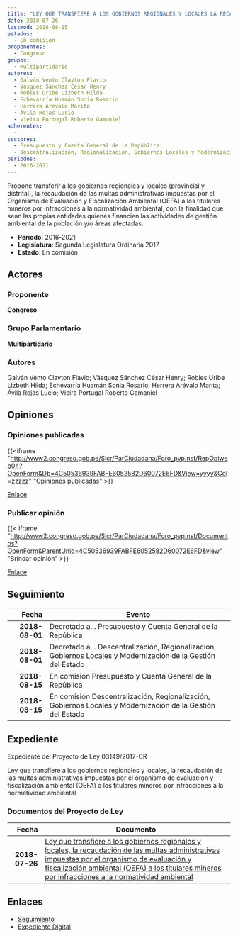 ```yaml
---
title: "LEY QUE TRANSFIERE A LOS GOBIERNOS REGIONALES Y LOCALES LA RECAUDACIÓN DE MULTAS ADMINISTRATIVAS IMPUESTAS POR EL ORGANISMOS DE EVALUACIÓN Y FISCALIZACIÓN AMBIENTAL (OEFA) A LOS TITULARES MINEROS POR INFRACCIONES A LA NORMATIVA AMBIENTAL"
date: 2018-07-26
lastmod: 2018-08-15
estados: 
  - En comisión
proponentes: 
  - Congreso
grupos: 
  - Multipartidario
autores: 
  - Galván Vento Clayton Flavio
  - Vásquez Sánchez César Henry
  - Robles Uribe Lizbeth Hilda
  - Echevarría Huamán Sonia Rosario
  - Herrera Arévalo Marita
  - Ávila Rojas Lucio
  - Vieira Portugal Roberto Gamaniel
adherentes: 
  - 
sectores: 
  - Presupuesto y Cuenta General de la República
  - Descentralización, Regionalización, Gobiernos Locales y Modernización de la Gestión del Estado
periodos: 
  - 2016-2021
---
```


Propone transferir a los gobiernos regionales y locales (provincial y distrital), la recaudación de las multas administrativas impuestas por el Organismo de Evaluación y Fiscalización Ambiental (OEFA) a los titulares mineros por infracciones a la normatividad ambiental, con la finalidad que sean las propias entidades quienes financien las actividades de gestión ambiental de la población y/o áreas afectadas.

- **Periodo**: 2016-2021
- **Legislatura**: Segunda Legislatura Ordinaria 2017
- **Estado**: En comisión

## Actores

### Proponente

**Congreso**

### Grupo Parlamentario

**Multipartidario**

### Autores

Galván Vento Clayton Flavio; Vásquez Sánchez César Henry; Robles Uribe Lizbeth Hilda; Echevarría Huamán Sonia Rosario; Herrera Arévalo Marita; Ávila Rojas Lucio; Vieira Portugal Roberto Gamaniel


## Opiniones

### Opiniones publicadas

{{<iframe "http://www2.congreso.gob.pe/Sicr/ParCiudadana/Foro_pvp.nsf/RepOpiweb04?OpenForm&Db=4C50536939FABFE6052582D60072E6FD&View=yyyy&Col=zzzzz" "Opiniones publicadas" >}}

[Enlace](http://www2.congreso.gob.pe/Sicr/ParCiudadana/Foro_pvp.nsf/RepOpiweb04?OpenForm&Db=4C50536939FABFE6052582D60072E6FD&View=yyyy&Col=zzzzz)
### Publicar opinión

{{< iframe "http://www2.congreso.gob.pe/Sicr/ParCiudadana/Foro_pvp.nsf/Documentos?OpenForm&ParentUnid=4C50536939FABFE6052582D60072E6FD&view" "Brindar opinión" >}}

[Enlace](http://www2.congreso.gob.pe/Sicr/ParCiudadana/Foro_pvp.nsf/Documentos?OpenForm&ParentUnid=4C50536939FABFE6052582D60072E6FD&view)

## Seguimiento

| Fecha | Evento |
|------:|--------|
| **2018-08-01** | Decretado a... Presupuesto y Cuenta General de la República|
| **2018-08-01** | Decretado a... Descentralización, Regionalización, Gobiernos Locales y Modernización de la Gestión del Estado|
| **2018-08-15** | En comisión Presupuesto y Cuenta General de la República|
| **2018-08-15** | En comisión Descentralización, Regionalización, Gobiernos Locales y Modernización de la Gestión del Estado|


## Expediente

Expediente del Proyecto de Ley 03149/2017-CR

Ley que transfiere a los gobiernos regionales y locales, la recaudación de las multas administrativas impuestas por el organismo de evaluación y fiscalización ambiental (OEFA) a los titulares mineros por infracciones a la normatividad ambiental


### Documentos del Proyecto de Ley

| Fecha | Documento |
|------:|--------|
| **2018-07-26** | [Ley que transfiere a los gobiernos regionales y locales, la recaudación de las multas administrativas impuestas por el organismo de evaluación y fiscalización ambiental (OEFA) a los titulares mineros por infracciones a la normatividad ambiental](http://www.leyes.congreso.gob.pe/Documentos/2016_2021/Proyectos_de_Ley_y_de_Resoluciones_Legislativas/PL0314920180726..pdf) |

## Enlaces 

- [Seguimiento](http://www2.congreso.gob.pe/Sicr/TraDocEstProc/CLProLey2016.nsf/f7fff46988ca05b1052578e100829cc7/25a7f9545c8447a1052582d6007cc9f9?OpenDocument)
- [Expediente Digital](http://www2.congreso.gob.pe/Sicr/TraDocEstProc/CLProLey2016.nsf/f7fff46988ca05b1052578e100829cc7/25a7f9545c8447a1052582d6007cc9f9?OpenDocument&Click=05257FB7005EB655.eb71d0cf91d8294e05256cdf006b5706/$Body/0.1C6C)
